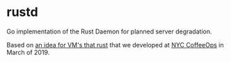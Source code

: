 # rustd
Go implementation of the Rust Daemon for planned server degradation.

Based on [an idea for VM's that rust](https://medium.com/devopslinks/lets-make-vms-that-rust-9821b2b1d44) that we developed at [NYC CoffeeOps](https://www.meetup.com/NYC-CoffeeOps/) in March of 2019.
